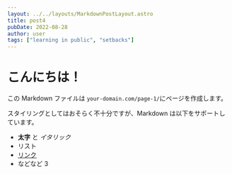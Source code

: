 ```yaml
---
layout: ../../layouts/MarkdownPostLayout.astro
title: post4
pubDate: 2022-08-28
author: user
tags: ["learning in public", "setbacks"]
---
```


# こんにちは！

この Markdown ファイルは `your-domain.com/page-1/`にページを作成します。

スタイリングとしてはおそらく不十分ですが、Markdown は以下をサポートしています。

- **太字** と _イタリック_
- リスト
- [リンク](https://astro.build)
- などなど
  3
